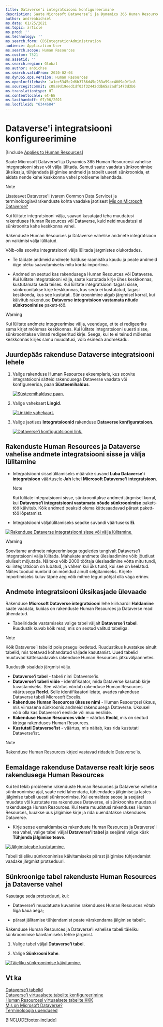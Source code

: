 ```yaml
---
title: Dataverse'i integratsiooni konfigureerimine
description: Saate Microsoft Dataverse’i ja Dynamics 365 Human Resourcesi vahelise integratsiooni sisse või välja lülitada. Samuti saate vaadata sünkroonimise üksikasju, tühjendada jälgimise andmeid ja tabelit uuesti sünkroonida, et aidata nende kahe keskkonna vahel probleeme lahendada.
author: andreabichsel
ms.date: 01/25/2021
ms.topic: article
ms.prod: ''
ms.technology: ''
ms.search.form: CDSIntegrationAdministration
audience: Application User
ms.search.scope: Human Resources
ms.custom: 7521
ms.assetid: ''
ms.search.region: Global
ms.author: anbichse
ms.search.validFrom: 2020-02-03
ms.dyn365.ops.version: Human Resources
ms.openlocfilehash: 1a1ee5345e2d6b3736d45e233a59ac4009a9f1c8
ms.sourcegitcommit: c08a9d19eed1df03f32442ddb65a2adf1473d3b6
ms.translationtype: HT
ms.contentlocale: et-EE
ms.lasthandoff: 07/06/2021
ms.locfileid: "6344684"
---
```

# <a name="configure-dataverse-integration"></a>Dataverse'i integratsiooni konfigureerimine

[!include [Applies to Human Resources](../includes/applies-to-hr.md)]

Saate Microsoft Dataverse’i ja Dynamics 365 Human Resourcesi vahelise integratsiooni sisse või välja lülitada. Samuti saate vaadata sünkroonimise üksikasju, tühjendada jälgimise andmeid ja tabelit uuesti sünkroonida, et aidata nende kahe keskkonna vahel probleeme lahendada.

> [!NOTE]
> Lisateavet Dataverse'i (varem Common Data Service) ja terminoloogiavärskenduste kohta vaadake jaotisest [Mis on Microsoft Dataverse?](/powerapps/maker/data-platform/data-platform-intro)

Kui lülitate integratsiooni välja, saavad kasutajad teha muudatusi rakenduses Human Resources või Dataverse, kuid neid muudatusi ei sünkroonita kahe keskkonna vahel.

Rakenduste Human Resources ja Dataverse vahelise andmete integratsioon on vaikimisi välja lülitatud.

Võib-olla soovite integratsiooni välja lülitada järgmistes olukordades.

- Te täidate andmeid andmete halduse raamistiku kaudu ja peate andmeid õige oleku saavutamiseks mitu korda importima.

- Andmed on seotud kas rakendusega Human Resources või Dataverse. Kui lülitate integratsiooni välja, saate kustutada kirje ühes keskkonnas, kustutamata seda teises. Kui lülitate integratsiooni tagasi sisse, sünkroonitakse kirje keskkonnas, kus seda ei kustutatud, tagasi keskkonda, kus see kustutati. Sünkroonimine algab järgmisel korral, kui käivitub rakenduse **Dataverse integratsioon vastamata nõude sünkroonimise** pakett-töö.

> [!WARNING]
> Kui lülitate andmete integreerimise välja, veenduge, et te ei redigeeriks sama kirjet mõlemas keskkonnas. Kui lülitate integratsiooni uuesti sisse, sünkroonitakse viimati redigeeritud kirje. Seega, kui te ei teinud mõlemas keskkonnas kirjes samu muudatusi, võib esineda andmekadu.

## <a name="access-the-dataverse-integration-page"></a>Juurdepääs rakenduse Dataverse integratsiooni lehele

1. Valige rakenduse Human Resources eksemplaris, kus soovite integratsiooni sätteid rakendusega Dataverse vaadata või konfigureerida, paan **Süsteemihaldus**.

    [![Süsteemihalduse paan.](./media/hr-select-system-administration.png)](./media/hr-select-system-administration.png)

2. Valige vahekaart **Lingid**.

    [![Linkide vahekaart.](./media/hr-system-administration-links.png)](./media/hr-system-administration-links.png)

3. Valige jaotises **Integratsioonid** rakenduse **Dataverse konfiguratsioon**.

    [![Dataverse’i konfiguratsiooni link.](./media/hr-admin-integration-dataverse-select.png)](./media/hr-admin-integration-dataverse-select.png)

## <a name="turn-data-integration-between-human-resources-and-dataverse-on-or-off"></a>Rakenduste Human Resources ja Dataverse vahelise andmete integratsiooni sisse ja välja lülitamine

- Integratsiooni sisselülitamiseks määrake suvand **Luba Dataverse'i integratsioon** väärtusele **Jah** lehel **Microsoft Dataverse'i integratsioon**.

    > [!NOTE]
    > Kui lülitate integratsiooni sisse, sünkroonitakse andmed järgmisel korral, kui **Dataverse’i integratsiooni vastamata nõude sünkroonimise** pakett-töö käivitub. Kõik andmed peaksid olema kättesaadavad pärast pakett-töö lõpetamist.

- Integratsiooni väljalülitamiseks seadke suvandi väärtuseks **Ei**.

[![Rakenduse Dataverse integratsiooni sisse või välja lülitamine.](./media/hr-admin-integration-dataverse-enable-disable.png)](./media/hr-admin-integration-dataverse-enable-disable.png)

> [!WARNING]
> Soovitame andmete migreerimisega tegeledes tungivalt Dataverse'i integratsiooni välja lülitada. Mahukate andmete üleslaadimine võib jõudlust oluliselt mõjutada. Näiteks võib 2000 töötaja üleslaadimine võtta mitu tundi, kui integratsioon on lubatud, ja vähem kui üks tund, kui see on keelatud. Näites toodud numbrid on mõeldud ainult selgitamiseks. Kirjete importimiseks kuluv täpne aeg võib mitme teguri põhjal olla väga erinev.

## <a name="view-data-integration-details"></a>Andmete integratsiooni üksikasjade ülevaade

Rakenduse **Microsoft Dataverse integratsiooni** lehe kiirkaardil **Haldamine** saate vaadata, kuidas on rakenduste Human Resources ja Dataverse read ühendatud.

- Tabeliridade vaatamiseks valige tabel väljalt **Dataverse'i tabel**. Ruudustik kuvab kõik read, mis on seotud valitud tabeliga.

> [!NOTE]
> Kõik Dataverse’i tabelid pole praegu loetletud. Ruudustikus kuvatakse ainult tabelid, mis toetavad kohandatud väljade kasutamist. Uued tabelid muutuvad kättesaadavaks rakenduse Human Resources jätkuväljaannetes.

Ruudustik sisaldab järgmisi välju.

- **Dataverse'i tabel** - tabeli nimi Dataverse'is.
- **Dataverse'i tabeli viide** - identifikaator, mida Dataverse kasutab kirje tuvastamiseks. See väärtus võrdub rakenduse Human Resources väärtusega **RecId**. Selle identifikaatori leiate, avades rakenduse Dataverse tabeli Microsoft Excelis.
- **Rakenduse Human Resources üksuse nimi** - Human Resourcesi üksus, mis viimasena sünkroonis andmeid rakendusega Dataverse. Üksusel võib olla kas Dataverse’i eesliide või muu eesliide.
- **Rakenduse Human Resources viide** – väärtus **RecId**, mis on seotud kirjega rakenduses Human Resources.
- **Kustutati Dataverse'ist** - väärtus, mis näitab, kas rida kustutati Dataverse'ist.

> [!NOTE]
> Rakenduse Human Resources kirjed vastavad ridadele Dataverse'is.

## <a name="remove-the-association-of-a-human-resources-record-from-a-dataverse-row"></a>Eemaldage rakenduse Dataverse realt kirje seos rakendusega Human Resources

Kui teil tekib probleeme rakenduste Human Resources ja Dataverse vahelise sünkroonimise ajal, saate neid lahendada, tühjendades jälgimise ja lastes jälgimise tabeli uuesti sünkroonimise. Kui eemaldate seose ja seejärel muudate või kustutate rea rakenduses Dataverse, ei sünkroonita muudatusi rakendusega Human Resources. Kui teete muudatusi rakenduses Human Resources, luuakse uus jälgimise kirje ja rida uuendatakse rakenduses Dataverse.

- Kirje seose eemaldamiseks rakenduste Human Resources ja Dataverse'i rea vahel, valige tabel väljal **Dataverse'i tabel** ja seejärel valige käsk **Tühjenda jälgimise teave**.

[![Jälgimisteabe kustutamine.](./media/hr-admin-integration-dataverse-clear-tracking.png)](./media/hr-admin-integration-dataverse-clear-tracking.png)

Tabeli täieliku sünkroonimise käivitamiseks pärast jälgimise tühjendamist vaadake järgmist protseduuri.

## <a name="sync-a-table-between-human-resources-and-dataverse"></a>Sünkroonige tabel rakenduste Human Resources ja Dataverse vahel

Kasutage seda protseduuri, kui:

- Dataverse'i muudatuste kuvamine rakenduses Human Resources võtab liiga kaua aega;

- pärast jälitamise tühjendamist peate värskendama jälgimise tabelit.

Rakenduse Human Resources ja Dataverse'i vahelise tabeli täieliku sünkroonimise käivitamiseks tehke järgmist.

1. Valige tabel väljal **Dataverse'i tabel**.

2. Valige **Sünkrooni kohe**.

[![Täieliku sünkroonimise käivitamine.](./media/hr-admin-integration-dataverse-sync-now.png)](./media/hr-admin-integration-dataverse-sync-now.png)

## <a name="see-also"></a>Vt ka

[Dataverse'i tabelid](hr-developer-entities.md)<br>
[Dataverse'i virtuaalsete tabelite konfigureerimine](hr-admin-integration-common-data-service-virtual-entities.md)<br>
[Human Resourcesi virtuaalsete tabelite KKK](hr-admin-virtual-entity-faq.md)<br>
[Mis on Microsoft Dataverse?](/powerapps/maker/data-platform/data-platform-intro)<br>
[Terminoloogia uuendused](/powerapps/maker/data-platform/data-platform-intro#terminology-updates)


[!INCLUDE[footer-include](../includes/footer-banner.md)]